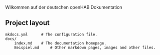 Wilkommen auf der deutschen openHAB Dokumentation

## Project layout

    mkdocs.yml    	# The configuration file.
    docs/
        index.md  	# The documentation homepage.
        Beispiel.md     # Other markdown pages, images and other files.
